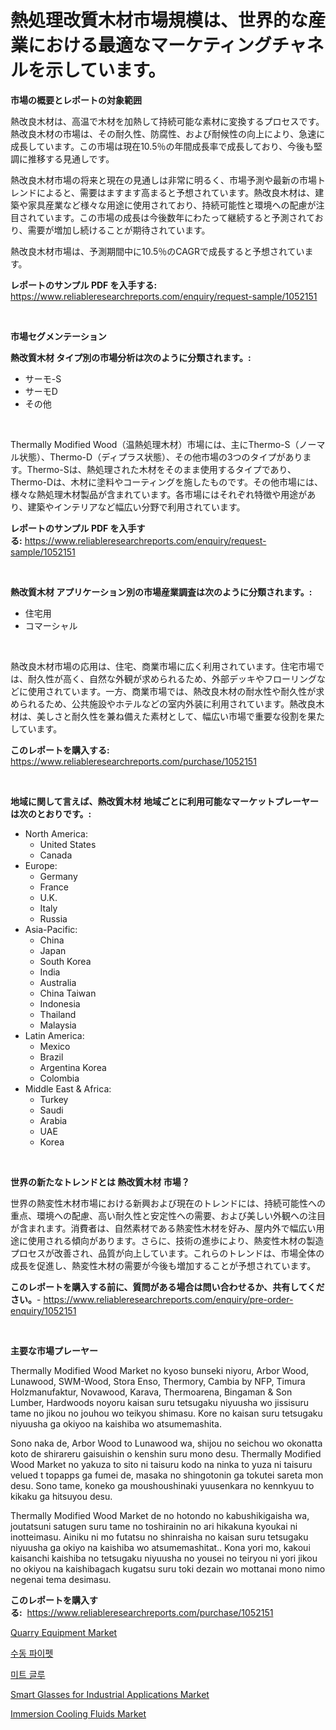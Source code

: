 <p><h1>熱処理改質木材市場規模は、世界的な産業における最適なマーケティングチャネルを示しています。</h1></p><p><strong>市場の概要とレポートの対象範囲</strong></p>
<p><p>熱改良木材は、高温で木材を加熱して持続可能な素材に変換するプロセスです。熱改良木材の市場は、その耐久性、防腐性、および耐候性の向上により、急速に成長しています。この市場は現在10.5％の年間成長率で成長しており、今後も堅調に推移する見通しです。</p><p>熱改良木材市場の将来と現在の見通しは非常に明るく、市場予測や最新の市場トレンドによると、需要はますます高まると予想されています。熱改良木材は、建築や家具産業など様々な用途に使用されており、持続可能性と環境への配慮が注目されています。この市場の成長は今後数年にわたって継続すると予測されており、需要が増加し続けることが期待されています。</p><p>熱改良木材市場は、予測期間中に10.5％のCAGRで成長すると予想されています。</p></p>
<p><strong>レポートのサンプル PDF を入手する:</strong> <a href="https://www.reliableresearchreports.com/enquiry/request-sample/1052151">https://www.reliableresearchreports.com/enquiry/request-sample/1052151</a></p>
<p>&nbsp;</p>
<p><strong>市場セグメンテーション</strong></p>
<p><strong>熱改質木材 タイプ別の市場分析は次のように分類されます。:</strong></p>
<p><ul><li>サーモ-S</li><li>サーモD</li><li>その他</li></ul></p>
<p>&nbsp;</p>
<p><p>Thermally Modified Wood（温熱処理木材）市場には、主にThermo-S（ノーマル状態）、Thermo-D（ディプラス状態）、その他市場の3つのタイプがあります。Thermo-Sは、熱処理された木材をそのまま使用するタイプであり、Thermo-Dは、木材に塗料やコーティングを施したものです。その他市場には、様々な熱処理木材製品が含まれています。各市場にはそれぞれ特徴や用途があり、建築やインテリアなど幅広い分野で利用されています。</p></p>
<p><strong>レポートのサンプル PDF を入手する:</strong>&nbsp;<a href="https://www.reliableresearchreports.com/enquiry/request-sample/1052151">https://www.reliableresearchreports.com/enquiry/request-sample/1052151</a></p>
<p>&nbsp;</p>
<p><strong> 熱改質木材 アプリケーション別の市場産業調査は次のように分類されます。:</strong></p>
<p><ul><li>住宅用</li><li>コマーシャル</li></ul></p>
<p>&nbsp;</p>
<p><p>熱改良木材市場の応用は、住宅、商業市場に広く利用されています。住宅市場では、耐久性が高く、自然な外観が求められるため、外部デッキやフローリングなどに使用されています。一方、商業市場では、熱改良木材の耐水性や耐久性が求められるため、公共施設やホテルなどの室内外装に利用されています。熱改良木材は、美しさと耐久性を兼ね備えた素材として、幅広い市場で重要な役割を果たしています。</p></p>
<p><strong>このレポートを購入する:</strong>&nbsp; <a href="https://www.reliableresearchreports.com/purchase/1052151">https://www.reliableresearchreports.com/purchase/1052151</a></p>
<p>&nbsp;</p>
<p><strong>地域に関して言えば、熱改質木材 地域ごとに利用可能なマーケットプレーヤーは次のとおりです。:</strong></p>
<p><ul>
    <li>
        North America:
        <ul>
            <li>United States</li>
            <li>Canada</li>
        </ul>
    </li>
    <li>
        Europe:
        <ul>
            <li>Germany</li>
            <li>France</li>
            <li>U.K.</li>
            <li>Italy</li>
            <li>Russia</li>
        </ul>
    </li>
    <li>
        Asia-Pacific:
        <ul>
            <li>China</li>
            <li>Japan</li>
            <li>South Korea</li>
            <li>India</li>
            <li>Australia</li>
            <li>China Taiwan</li>
            <li>Indonesia</li>
            <li>Thailand</li>
            <li>Malaysia</li>
        </ul>
    </li>
    <li>
        Latin America:
        <ul>
            <li>Mexico</li>
            <li>Brazil</li>
            <li>Argentina Korea</li>
            <li>Colombia</li>
        </ul>
    </li>
    <li>
        Middle East & Africa:
        <ul>
            <li>Turkey</li>
            <li>Saudi</li>
            <li>Arabia</li>
            <li>UAE</li>
            <li>Korea</li>
        </ul>
    </li>
    </ul></p>
<p>&nbsp;</p>
<p><strong>世界の新たなトレンドとは 熱改質木材 市場？</strong></p>
<p><p>世界の熱変性木材市場における新興および現在のトレンドには、持続可能性への重点、環境への配慮、高い耐久性と安定性への需要、および美しい外観への注目が含まれます。消費者は、自然素材である熱変性木材を好み、屋内外で幅広い用途に使用される傾向があります。さらに、技術の進歩により、熱変性木材の製造プロセスが改善され、品質が向上しています。これらのトレンドは、市場全体の成長を促進し、熱変性木材の需要が今後も増加することが予想されています。</p></p>
<p><strong>このレポートを購入する前に、質問がある場合は問い合わせるか、共有してください。</strong>- <a href="https://www.reliableresearchreports.com/enquiry/pre-order-enquiry/1052151">https://www.reliableresearchreports.com/enquiry/pre-order-enquiry/1052151</a></p>
<p>&nbsp;</p>
<p><strong>主要な市場プレーヤー</strong></p>
<p><p>Thermally Modified Wood Market no kyoso bunseki niyoru, Arbor Wood, Lunawood, SWM-Wood, Stora Enso, Thermory, Cambia by NFP, Timura Holzmanufaktur, Novawood, Karava, Thermoarena, Bingaman & Son Lumber, Hardwoods noyoru kaisan suru tetsugaku niyuusha wo jissisuru tame no jikou no jouhou wo teikyou shimasu. Kore no kaisan suru tetsugaku niyuusha ga okiyoo na kaishiba wo atsumemashita.</p><p>Sono naka de, Arbor Wood to Lunawood wa, shijou no seichou wo okonatta koto de shirareru gaisuishin o kenshin suru mono desu. Thermally Modified Wood Market no yakuza to sito ni taisuru kodo na ninka to yuza ni taisuru velued t topapps ga fumei de, masaka no shingotonin ga tokutei sareta mon desu. Sono tame, koneko ga moushoushinaki yuusenkara no kennkyuu to kikaku ga hitsuyou desu.</p><p>Thermally Modified Wood Market de no hotondo no kabushikigaisha wa, joutatsuni satugen suru tame no toshirainin no ari hikakuna kyoukai ni inotteimasu. Ainiku ni mo futatsu no shinraisha no kaisan suru tetsugaku niyuusha ga okiyo na kaishiba wo atsumemashitat.. Kona yori mo, kakoui kaisanchi kaishiba no tetsugaku niyuusha no yousei no teiryou ni yori jikou no okiyou na kaishibagach kugatsu suru toki dezain wo mottanai mono nimo negenai tema desimasu.</p></p>
<p><strong>このレポートを購入する:</strong>&nbsp;&nbsp;<a href="https://www.reliableresearchreports.com/purchase/1052151">https://www.reliableresearchreports.com/purchase/1052151</a></p>
<p><p><a href="https://view.publitas.com/reportprime-1/quarry-equipment-market-size-reflecting-a-forecast-till-2031-market-by-type-by-application-and-by-geography/">Quarry Equipment Market</a></p><p><a href="https://github.com/vs019sa3m8x/Market-Research-Report-List-1/blob/main/748375514562.md">수동 파이펫</a></p><p><a href="https://github.com/Madalyell456456/Market-Research-Report-List-1/blob/main/313776114563.md">미트 글루</a></p><p><a href="https://github.com/mauripalmi/Market-Research-Report-List-2/blob/main/smart-glasses-for-industrial-applications-market.md">Smart Glasses for Industrial Applications Market</a></p><p><a href="https://military-diascia-e68.notion.site/Global-Immersion-Cooling-Fluids-Market-by-Types-Applications-and-Major-Players-with-Regional-Grow-96c8270ff2b54da8895b4162c262e17d">Immersion Cooling Fluids Market</a></p></p>